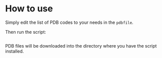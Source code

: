 # How to use

Simply edit the list of PDB codes to your needs in the ```pdbfile```.

Then run the script:

```python3 fetch-pdb.py
```

PDB files will be downloaded into the directory where you have the script installed.
